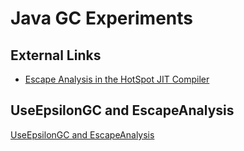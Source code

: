 # Java GC Experiments

## External Links
- [Escape Analysis in the HotSpot JIT Compiler](https://blogs.oracle.com/javamagazine/post/escape-analysis-in-the-hotspot-jit-compiler)

## UseEpsilonGC and EscapeAnalysis
[UseEpsilonGC and EscapeAnalysis](./src/main/java/com/github/lshlyapnikov/ea/Rect.md)
